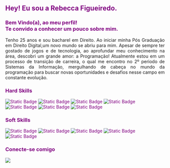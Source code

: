 <head>
    <font color="#800080">
        <h2> Hey! Eu sou a Rebecca Figueiredo. </h2>
        <h3> Bem Vindo(a), ao meu perfil! <br> Te convido a conhecer um pouco sobre mim. </h3>
    </font>
</head>
<div style='text-align: justify'>
    <p> Tenho 25 anos e sou bacharel em Direito. Ao iniciar minha Pós Graduação em Direito Digital,um novo mundo se abriu para mim. 
    Apesar de sempre ter gostado de jogos e de tecnologia, ao aprofundar meu conhecimento na área, descobri um grande amor: a Programação!
    Atualmente estou em um processo de transição de carreira, o qual me encontro no 2º periodo de Sistemas da Informação, mergulhando de cabeça no mundo da programação para buscar novas oportunidades e desafios nesse campo em constante evolução. </p>
</div>
<body> 
<font color="#800080">
 <h3> Hard Skills </h3>
    <img alt="Static Badge" src="https://img.shields.io/badge/HTML%20-%20caminho?color=red">
    <img alt="Static Badge" src="https://img.shields.io/badge/JavaScript%20-%20caminho?color=yellow">
    <img alt="Static Badge" src="https://img.shields.io/badge/CSS%20-%20caminho?color=blue">
    <img alt="Static Badge" src="https://img.shields.io/badge/JAVA%20-%20caminho?color=purple">
    <img alt="Static Badge" src="https://img.shields.io/badge/PHP%20-%20caminho?color=orange">
    <img alt="Static Badge" src="https://img.shields.io/badge/SQL-%20caminho"> 
    <img alt="Static Badge" src="https://img.shields.io/badge/Data Analytics%20-%20caminho?color=red">
<h3> Soft Skills </h3>
     <img alt="Static Badge" src="https://img.shields.io/badge/Pensamento%20Anal%C3%ADtico-%20caminho?color=red">
    <img alt="Static Badge" src="https://img.shields.io/badge/Comunicação Efetiva-%20caminho?color=purple">
     <img alt="Static Badge" src="https://img.shields.io/badge/Curiosidade%20e%20Aprendizagem%20Cont%C3%ADnua-%20caminho">
     <img alt="Static Badge" src="https://img.shields.io/badge/LGPD%20-%20caminho?color=yellow">
     <img alt="Static Badge" src="https://img.shields.io/badge/Resolu%C3%A7%C3%A3o%20de%20problemas%20complexos%20-%20caminho?color=red">
<h3>Conecte-se comigo</h3>
     <a href="https://www.linkedin.com/in/rebecca-figueiredo/" target="_blank"><img src="https://img.shields.io/badge/-LinkedIn-%230077B5?style=for-the-badge&logo=linkedin&logoColor=white" target="_blank"></a> 
</body>

